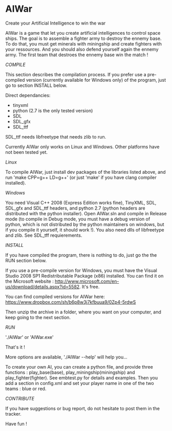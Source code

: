 AIWar
=====

Create your Artificial Intelligence to win the war


AIWar is a game that let you create artificial intelligences to control space ships. The goal is to assemble a fighter army to destroy the ennemy base. To do that, you must get minerals with miningship and create fighters with your ressources. And you should also defend yourself again the ennemy army. The first team that destroes the ennemy base win the match !


*COMPILE*

This section describes the compilation process. If you prefer use a pre-compiled version (currently available for Windows only) of the program, just go to section INSTALL below.

Direct dependancies:
- tinyxml
- python (2.7 is the only tested version)
- SDL
- SDL_gfx
- SDL_ttf

SDL_ttf needs libfreetype that needs zlib to run.

Currently AIWar only works on Linux and Windows. Other platforms have not been tested yet.

_Linux_

To compile AIWar, just install dev packages of the libraries listed above, and run 'make CPP=g++ LD=g++' (or just 'make' if you have clang compiler installed).

_Windows_

You need Visual C++ 2008 (Express Edition works fine), TinyXML, SDL, SDL_gfx and SDL_ttf headers, and python 2.7 (python headers are distributed with the python installer).
Open AIWar.sln and compile in Release mode (to compile in Debug mode, you must have a debug version of python, which is not distributed by the python maintainers on windows, but if you compile it yourself, it should work !).
You also need dlls of libfreetype and zlib. See SDL_tff requierements.

*INSTALL*

If you have compiled the program, there is nothing to do, just go the the RUN section below.

If you use a pre-compile version for Windows, you must have the Visual Studio 2008 SP1 Redistributable Package (x86) installed. You can find it on the Microsoft website : http://www.microsoft.com/en-us/download/details.aspx?id=5582.
It's free.

You can find compiled versions for AIWar here: https://www.dropbox.com/sh/b6p8w3j7kfbuua9/0Zp4-5rdwS

Then unzip the archive in a folder, where you want on your computer, and keep going to the next section.

*RUN*

'./AIWar' or 'AIWar.exe'

That's it !

More options are available, './AIWar --help' will help you...

To create your own AI, you can create a python file, and provide three functions : play_base(base), play_miningship(miningship) and play_fighter(fighter). See embtest.py for details and examples. Then you add a <player> section in config.xml and set your player name in one of the two teams : blue or red.

*CONTRIBUTE*

If you have suggestions or bug report, do not hesitate to post them in the tracker.

Have fun !
